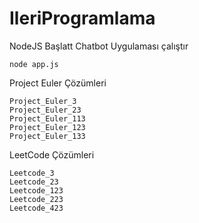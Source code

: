 # IleriProgramlama


NodeJS Başlatt Chatbot Uygulaması
çalıştır
```
node app.js
```
Project Euler Çözümleri
```
Project_Euler_3
Project_Euler_23
Project_Euler_113
Project_Euler_123
Project_Euler_133
```
LeetCode Çözümleri
```
Leetcode_3
Leetcode_23
Leetcode_123
Leetcode_223
Leetcode_423
```
